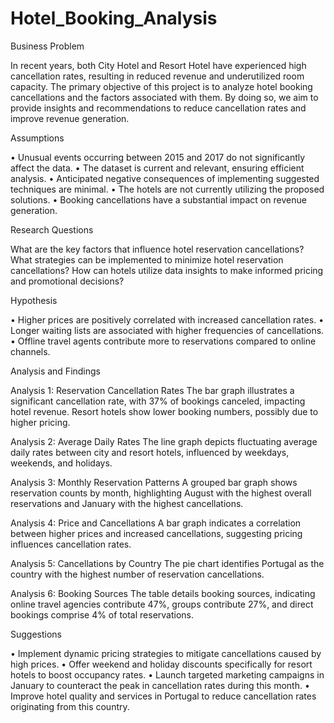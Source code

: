 # Hotel_Booking_Analysis

Business Problem

In recent years, both City Hotel and Resort Hotel have experienced high cancellation rates, resulting in reduced revenue and underutilized room capacity. The primary objective of this project is to analyze hotel booking cancellations and the factors associated with them. By doing so, we aim to provide insights and recommendations to reduce cancellation rates and improve revenue generation.

Assumptions

•	Unusual events occurring between 2015 and 2017 do not significantly affect the data.
•	The dataset is current and relevant, ensuring efficient analysis.
•	Anticipated negative consequences of implementing suggested techniques are minimal.
•	The hotels are not currently utilizing the proposed solutions.
•	Booking cancellations have a substantial impact on revenue generation.

Research Questions

What are the key factors that influence hotel reservation cancellations?
What strategies can be implemented to minimize hotel reservation cancellations?
How can hotels utilize data insights to make informed pricing and promotional decisions?

Hypothesis

•  Higher prices are positively correlated with increased cancellation rates.
•  Longer waiting lists are associated with higher frequencies of cancellations.
•  Offline travel agents contribute more to reservations compared to online channels.

Analysis and Findings

Analysis 1: Reservation Cancellation Rates
The bar graph illustrates a significant cancellation rate, with 37% of bookings canceled, impacting hotel revenue. Resort hotels show lower booking numbers, possibly due to higher pricing.

Analysis 2: Average Daily Rates
The line graph depicts fluctuating average daily rates between city and resort hotels, influenced by weekdays, weekends, and holidays.

Analysis 3: Monthly Reservation Patterns
A grouped bar graph shows reservation counts by month, highlighting August with the highest overall reservations and January with the highest cancellations.

Analysis 4: Price and Cancellations
A bar graph indicates a correlation between higher prices and increased cancellations, suggesting pricing influences cancellation rates.

Analysis 5: Cancellations by Country
The pie chart identifies Portugal as the country with the highest number of reservation cancellations.

Analysis 6: Booking Sources
The table details booking sources, indicating online travel agencies contribute 47%, groups contribute 27%, and direct bookings comprise 4% of total reservations.

Suggestions

•  Implement dynamic pricing strategies to mitigate cancellations caused by high prices.
•  Offer weekend and holiday discounts specifically for resort hotels to boost occupancy rates.
•  Launch targeted marketing campaigns in January to counteract the peak in cancellation rates during this month.
•  Improve hotel quality and services in Portugal to reduce cancellation rates originating from this country.












